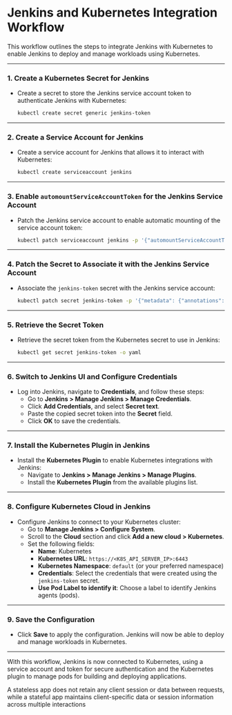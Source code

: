 # Jenkins and Kubernetes Integration Workflow

This workflow outlines the steps to integrate Jenkins with Kubernetes to enable Jenkins to deploy and manage workloads using Kubernetes.

---

### 1. **Create a Kubernetes Secret for Jenkins**

   - Create a secret to store the Jenkins service account token to authenticate Jenkins with Kubernetes:
     ```bash
     kubectl create secret generic jenkins-token
     ```

---

### 2. **Create a Service Account for Jenkins**

   - Create a service account for Jenkins that allows it to interact with Kubernetes:
     ```bash
     kubectl create serviceaccount jenkins
     ```

---

### 3. **Enable `automountServiceAccountToken` for the Jenkins Service Account**

   - Patch the Jenkins service account to enable automatic mounting of the service account token:
     ```bash
     kubectl patch serviceaccount jenkins -p '{"automountServiceAccountToken": true}'
     ```

---

### 4. **Patch the Secret to Associate it with the Jenkins Service Account**

   - Associate the `jenkins-token` secret with the Jenkins service account:
     ```bash
     kubectl patch secret jenkins-token -p '{"metadata": {"annotations": {"kubernetes.io/service-account.name": "jenkins"}}}'
     ```

---

### 5. **Retrieve the Secret Token**

   - Retrieve the secret token from the Kubernetes secret to use in Jenkins:
     ```bash
     kubectl get secret jenkins-token -o yaml
     ```

---

### 6. **Switch to Jenkins UI and Configure Credentials**

   - Log into Jenkins, navigate to **Credentials**, and follow these steps:
     - Go to **Jenkins > Manage Jenkins > Manage Credentials**.
     - Click **Add Credentials**, and select **Secret text**.
     - Paste the copied secret token into the **Secret** field.
     - Click **OK** to save the credentials.

---

### 7. **Install the Kubernetes Plugin in Jenkins**

   - Install the **Kubernetes Plugin** to enable Kubernetes integrations with Jenkins:
     - Navigate to **Jenkins > Manage Jenkins > Manage Plugins**.
     - Install the **Kubernetes Plugin** from the available plugins list.

---

### 8. **Configure Kubernetes Cloud in Jenkins**

   - Configure Jenkins to connect to your Kubernetes cluster:
     - Go to **Manage Jenkins > Configure System**.
     - Scroll to the **Cloud** section and click **Add a new cloud > Kubernetes**.
     - Set the following fields:
       - **Name**: Kubernetes
       - **Kubernetes URL**: `https://<K8S_API_SERVER_IP>:6443`
       - **Kubernetes Namespace**: `default` (or your preferred namespace)
       - **Credentials**: Select the credentials that were created using the `jenkins-token` secret.
       - **Use Pod Label to identify it**: Choose a label to identify Jenkins agents (pods).

---

### 9. **Save the Configuration**

   - Click **Save** to apply the configuration. Jenkins will now be able to deploy and manage workloads in Kubernetes.

---

With this workflow, Jenkins is now connected to Kubernetes, using a service account and token for secure authentication and the Kubernetes plugin to manage pods for building and deploying applications.



A stateless app does not retain any client session or data between requests, 
while a stateful app maintains client-specific data or session information across multiple interactions







